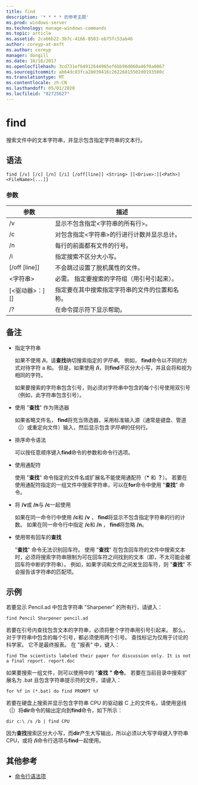 ```yaml
---
title: find
description: '* * * * 的参考主题'
ms.prod: windows-server
ms.technology: manage-windows-commands
ms.topic: article
ms.assetid: 2ca66b22-3b7c-4166-8503-eb75fc53ab46
author: coreyp-at-msft
ms.author: coreyp
manager: dongill
ms.date: 10/16/2017
ms.openlocfilehash: 3cd731ef64912644965ef6bb96d060a46f0a6067
ms.sourcegitcommit: ab64dc83fca28039416c26226815502d0193500c
ms.translationtype: MT
ms.contentlocale: zh-CN
ms.lasthandoff: 05/01/2020
ms.locfileid: "82725627"
---
```

# <a name="find"></a>find



搜索文件中的文本字符串，并显示包含指定字符串的文本行。



## <a name="syntax"></a>语法

```
find [/v] [/c] [/n] [/i] [/off[line]] <String> [[<Drive>:][<Path>]<FileName>[...]]
```

### <a name="parameters"></a>参数

|           参数           |                                              描述                                               |
|-------------------------------|--------------------------------------------------------------------------------------------------------|
|              /v               |                    显示不包含指定\<字符串的所有行>。                     |
|              /c               |              对包含指定\<字符串>的行进行计数并显示总计。              |
|              /n               |                            每行的前面都有文件的行号。                             |
|              /i               |                            指定搜索不区分大小写。                            |
|         [/off [line]]          |                        不会跳过设置了脱机属性的文件。                        |
|          \<字符串>          | 必需。 指定要搜索的字符组（用引号引起来）。 |
| [\<驱动器>：][<Path>]<FileName> |        指定要在其中搜索指定字符串的文件的位置和名称。        |
|              /?               |                                  在命令提示符下显示帮助。                                  |

## <a name="remarks"></a>备注

-   指定字符串

    如果不使用 **/i**，请**查找**确切搜索指定的*字符串*。 例如， **find**命令以不同的方式对待字符 a 和。 但是，如果使用 **/i**，则**find**不区分大小写，并且会将和视为相同的字符。

    如果要搜索的字符串包含引号，则必须对字符串中包含的每个引号使用双引号（例如，此字符串包含引号）。
-   使用 "**查找**" 作为筛选器

    如果省略文件名， **find**将充当筛选器，采用标准输入源（通常是键盘、管道（|）或重定向文件）输入，然后显示包含*字符串*的任何行。
-   排序命令语法

    可以按任意顺序键入**find**命令的参数和命令行选项。
-   使用通配符

    使用 "**查找**" 命令指定的文件名或扩展名不能使用通配符（**&#42;** 和 **？**）。 若要在使用通配符指定的一组文件中搜索字符串，可以在**for**命令中使用 "**查找**" 命令。
-   将 **/v**或 **/n**与 **/c**一起使用

    如果在同一命令行中使用 **/c**和 **/v** ， **find**将显示不包含指定字符串的行的计数。 如果在同一命令行中指定 **/c**和 **/n** ， **find**将忽略 **/n**。
-   使用带有回车的**查找**

    "**查找**" 命令无法识别回车符。 使用 "**查找**" 在包含回车符的文件中搜索文本时，必须将搜索字符串限制为可在回车符之间找到的文本（即，不太可能会被回车符中断的字符串）。 例如，如果字词和文件之间发生回车符，则 "**查找**" 不会报告该字符串的匹配项。

## <a name="examples"></a>示例

若要显示 Pencil.ad 中包含字符串 "Sharpener" 的所有行，请键入：
```
find Pencil Sharpener pencil.ad
```
若要在引号内查找包含文本的字符串，必须将整个字符串用引号引起来。 那么，对于字符串中包含的每个引号，都必须使用两个引号。 查找标记为仅用于讨论的科学家。 它不是最终报表。 在 "报表" 中，键入：
```
find The scientists labeled their paper for discussion only. It is not a final report. report.doc
```
如果要搜索一组文件，则可以使用中的 "**查找** **" 命令**。 若要在当前目录中搜索扩展名为 .bat 且包含字符串提示符的文件，请键入：
```
for %f in (*.bat) do find PROMPT %f 
```
若要在硬盘上搜索并显示包含字符串 CPU 的驱动器 C 上的文件名，请使用竖线（|）将**dir**命令的输出定向到**find**命令，如下所示：
```
dir c:\ /s /b | find CPU 
```
因为**查找**搜索区分大小写，而**dir**产生大写输出，所以必须以大写字母键入字符串 CPU，或将 **/i**命令行选项与**find**一起使用。

## <a name="additional-references"></a>其他参考

- [命令行语法项](command-line-syntax-key.md)